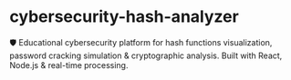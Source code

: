 # cybersecurity-hash-analyzer
🛡️ Educational cybersecurity platform for hash functions visualization, password cracking simulation &amp; cryptographic analysis. Built with React, Node.js &amp; real-time processing.
